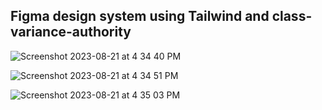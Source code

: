 
## Figma design system using Tailwind and class-variance-authority


![Screenshot 2023-08-21 at 4 34 40 PM](https://github.com/thomasbeckford/design-system/assets/28713861/738eab55-ae7c-41e3-b300-b8b54e8afd1b)

![Screenshot 2023-08-21 at 4 34 51 PM](https://github.com/thomasbeckford/design-system/assets/28713861/d6523c25-d4e8-4885-8821-3085e373b370)

![Screenshot 2023-08-21 at 4 35 03 PM](https://github.com/thomasbeckford/design-system/assets/28713861/257d7675-f4bf-46a3-bda1-717e2af4f10a)
